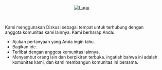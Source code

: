 <div align="center">
  <a href="https://github.com/Gustiagung19/fivem-indonesia/discussions/">
    <img src="https://imgur.com/qCB94XU.png" alt="Logo">
  </a>
</div>
<br>
<br>

  Kami menggunakan Diskusi sebagai tempat untuk terhubung dengan anggota komunitas kami lainnya. Kami berharap Anda:
  * Ajukan pertanyaan yang Anda ingin tahu.
  * Bagikan ide.
  * Terlibat dengan anggota komunitas lainnya.
  * Menyambut orang lain dan berpikiran terbuka. Ingatlah bahwa ini adalah komunitas kami, dan kami membangun komunitas ini bersama.
